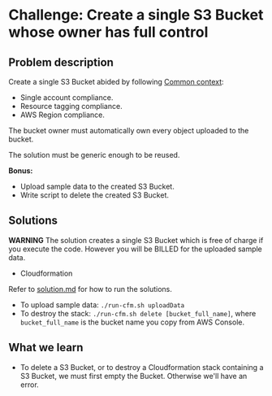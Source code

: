 # Challenge: Create a single S3 Bucket whose owner has full control

## Problem description

Create a single S3 Bucket abided by following [Common context](/README.md#common-context):
  * Single account compliance.
  * Resource tagging compliance.
  * AWS Region compliance.

The bucket owner must automatically own every object uploaded to the bucket.

The solution must be generic enough to be reused.

**Bonus:**
  * Upload sample data to the created S3 Bucket.
  * Write script to delete the created S3 Bucket.

## Solutions

**WARNING** The solution creates a single S3 Bucket which is free of charge if you execute the code. However you will be BILLED for the uploaded sample data.

- Cloudformation

Refer to [solution.md](/docs/solution.md) for how to run the solutions.

- To upload sample data: `./run-cfm.sh uploadData`
- To destroy the stack: `./run-cfm.sh delete [bucket_full_name]`, where `bucket_full_name` is the bucket name you copy from AWS Console.

## What we learn

* To delete a S3 Bucket, or to destroy a Cloudformation stack containing a S3 Bucket, we must first empty the Bucket. Otherwise we'll have an error.
